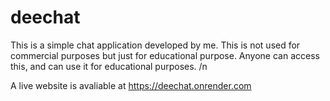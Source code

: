 # deechat

This is a simple chat application developed by me.
This is not used for commercial purposes but just for educational purpose.
Anyone can access this, and can use it for educational purposes.
/n

A live website is avaliable at https://deechat.onrender.com
